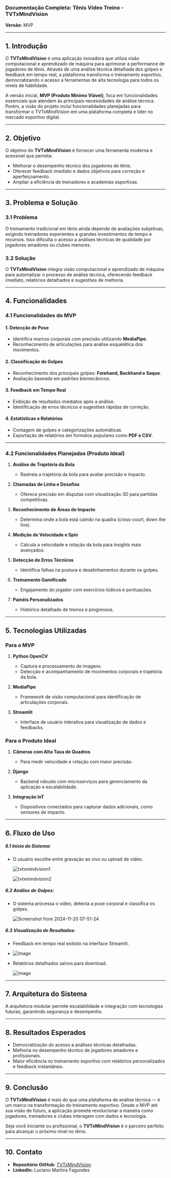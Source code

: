 ### Documentação Completa: **Tênis Vídeo Treino - TVTxMindVision**  
**Versão:** MVP  

---

## 1. Introdução  
O **TVTxMindVision** é uma aplicação inovadora que utiliza visão computacional e aprendizado de máquina para aprimorar a performance de jogadores de tênis. Através de uma análise técnica detalhada dos golpes e feedback em tempo real, a plataforma transforma o treinamento esportivo, democratizando o acesso a ferramentas de alta tecnologia para todos os níveis de habilidade.  

A versão inicial, **MVP (Produto Mínimo Viável)**, foca em funcionalidades essenciais que atendem às principais necessidades de análise técnica. Porém, a visão do projeto inclui funcionalidades planejadas para transformar o TVTxMindVision em uma plataforma completa e líder no mercado esportivo digital.  

---

## 2. Objetivo  

O objetivo do **TVTxMindVision** é fornecer uma ferramenta moderna e acessível que permita:  
- Melhorar o desempenho técnico dos jogadores de tênis.  
- Oferecer feedback imediato e dados objetivos para correção e aperfeiçoamento.  
- Ampliar a eficiência de treinadores e academias esportivas.  

---

## 3. Problema e Solução  

### 3.1 Problema  
O treinamento tradicional em tênis ainda depende de avaliações subjetivas, exigindo treinadores experientes e grandes investimentos de tempo e recursos. Isso dificulta o acesso a análises técnicas de qualidade por jogadores amadores ou clubes menores.  

### 3.2 Solução  
O **TVTxMindVision** integra visão computacional e aprendizado de máquina para automatizar o processo de análise técnica, oferecendo feedback imediato, relatórios detalhados e sugestões de melhoria.  

---

## 4. Funcionalidades  

### 4.1 Funcionalidades do MVP  

#### **1. Detecção de Pose**  
- Identifica marcos corporais com precisão utilizando **MediaPipe**.  
- Reconhecimento de articulações para análise esquelética dos movimentos.  

#### **2. Classificação de Golpes**  
- Reconhecimento dos principais golpes: **Forehand, Backhand e Saque**.  
- Avaliação baseada em padrões biomecânicos.  

#### **3. Feedback em Tempo Real**  
- Exibição de resultados imediatos após a análise.  
- Identificação de erros técnicos e sugestões rápidas de correção.  

#### **4. Estatísticas e Relatórios**  
- Contagem de golpes e categorizações automáticas.  
- Exportação de relatórios em formatos populares como **PDF e CSV**.  

---

### 4.2 Funcionalidades Planejadas (Produto Ideal)  

1. **Análise de Trajetória da Bola**  
   - Rastreia a trajetória da bola para avaliar precisão e impacto.  

2. **Chamadas de Linha e Desafios**  
   - Oferece precisão em disputas com visualização 3D para partidas competitivas.  

3. **Reconhecimento de Áreas de Impacto**  
   - Determina onde a bola está caindo na quadra (cross-court, down the line).  

4. **Medição de Velocidade e Spin**  
   - Calcula a velocidade e rotação da bola para insights mais avançados.  

5. **Detecção de Erros Técnicos**  
   - Identifica falhas na postura e desalinhamentos durante os golpes.  

6. **Treinamento Gamificado**  
   - Engajamento do jogador com exercícios lúdicos e pontuações.  

7. **Painéis Personalizados**  
   - Histórico detalhado de treinos e progressos.  

---

## 5. Tecnologias Utilizadas  

### **Para o MVP**  

1. **Python OpenCV**  
   - Captura e processamento de imagens.  
   - Detecção e acompanhamento de movimentos corporais e trajetória da bola.  

2. **MediaPipe**  
   - Framework de visão computacional para identificação de articulações corporais.  

3. **Streamlit**  
   - Interface de usuário interativa para visualização de dados e feedbacks.  

### **Para o Produto Ideal**  
1. **Câmeras com Alta Taxa de Quadros**  
   - Para medir velocidade e rotação com maior precisão.

2. **Django**  
   - Backend robusto com microserviços para gerenciamento da aplicação e escalabilidade.  
  
3. **Integração IoT**  
   - Dispositivos conectados para capturar dados adicionais, como sensores de impacto.  

---

## 6. Fluxo de Uso  

##### 6.1 **Início do Sistema**:
   - O usuário escolhe entre gravação ao vivo ou upload de vídeo.
   
      ![tvtxmindvision1](https://github.com/user-attachments/assets/9e034996-7237-4b33-803d-82a1b8ffa900)

      ![tvtxmindvision2](https://github.com/user-attachments/assets/77810442-d3be-4f82-bc62-833427942f3a)
 
   
##### 6.2 **Análise de Golpes**:
   - O sistema processa o vídeo, detecta a pose corporal e classifica os golpes.
  
      ![Screenshot from 2024-11-20 07-51-24](https://github.com/user-attachments/assets/0a527c83-7960-42f8-a4dc-f0957ac8caeb)
  

##### 6.3 **Visualização de Resultados**:
   - Feedback em tempo real exibido na interface Streamlit.
   - 
      ![image](https://github.com/user-attachments/assets/1d89cf42-9617-4521-a0fe-67ed36ddface)

   - Relatórios detalhados salvos para download.

      ![image](https://github.com/user-attachments/assets/80f57a49-114f-462c-a268-d85351961b4d)

---

## 7. Arquitetura do Sistema  

A arquitetura modular permite escalabilidade e integração com tecnologias futuras, garantindo segurança e desempenho.  

---

## 8. Resultados Esperados  

- Democratização do acesso a análises técnicas detalhadas.  
- Melhoria no desempenho técnico de jogadores amadores e profissionais.  
- Maior eficiência no treinamento esportivo com relatórios personalizados e feedback instantâneo.  

---

## 9. Conclusão  

O **TVTxMindVision** é mais do que uma plataforma de análise técnica — é um marco na transformação do treinamento esportivo. Desde o MVP até sua visão de futuro, a aplicação promete revolucionar a maneira como jogadores, treinadores e clubes interagem com dados e tecnologia.  

Seja você iniciante ou profissional, o **TVTxMindVision** é o parceiro perfeito para alcançar o próximo nível no tênis.  

---

## 10. Contato  

- **Repositório GitHub:** [TVTxMindVision](#)  
- **LinkedIn:** Luciano Martins Fagundes  

